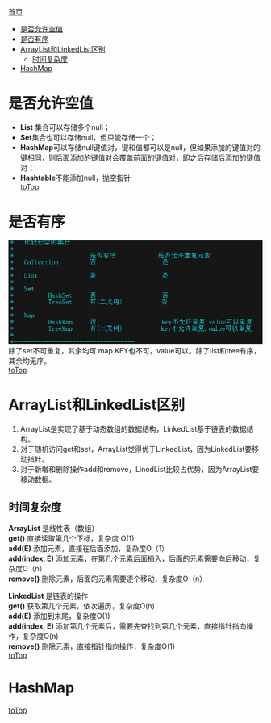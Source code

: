 <a id = "jump">[首页](/README.md)</a>

<!-- TOC -->

- [是否允许空值](#是否允许空值)
- [是否有序](#是否有序)
- [ArrayList和LinkedList区别](#arraylist和linkedlist区别)
    - [时间复杂度](#时间复杂度)
- [HashMap](#hashmap)

<!-- /TOC -->
# 是否允许空值
* **List** 集合可以存储多个null；
* **Set**集合也可以存储null，但只能存储一个；
* **HashMap**可以存储null键值对，键和值都可以是null，但如果添加的键值对的键相同，则后面添加的键值对会覆盖前面的键值对，即之后存储后添加的键值对；
* **Hashtable**不能添加null，抛空指针    
[toTop](#jump)

# 是否有序
![](/img/collection_order.png)
除了set不可重复，其余均可 map KEY也不可，value可以。除了list和tree有序，其余均无序。   
[toTop](#jump)

# ArrayList和LinkedList区别
1) ArrayList是实现了基于动态数组的数据结构，LinkedList基于链表的数据结构。 
2) 对于随机访问get和set，ArrayList觉得优于LinkedList，因为LinkedList要移动指针。 
3) 对于新增和删除操作add和remove，LinedList比较占优势，因为ArrayList要移动数据。
## 时间复杂度 
**ArrayList** 是线性表（数组）    
**get()** 直接读取第几个下标，复杂度 O(1)    
**add(E)** 添加元素，直接在后面添加，复杂度O（1）   
**add(index, E)** 添加元素，在第几个元素后面插入，后面的元素需要向后移动，复杂度O（n）        
**remove()** 删除元素，后面的元素需要逐个移动，复杂度O（n）    

**LinkedList** 是链表的操作   
**get()** 获取第几个元素，依次遍历，复杂度O(n)   
**add(E)** 添加到末尾，复杂度O(1)    
**add(index, E)** 添加第几个元素后，需要先查找到第几个元素，直接指针指向操作，复杂度O(n)    
**remove()** 删除元素，直接指针指向操作，复杂度O(1)      
[toTop](#jump)

# HashMap

[toTop](#jump)